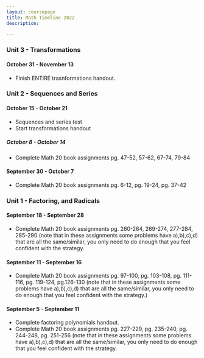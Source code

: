 ```yaml
---
layout: coursepage
title: Math Timeline 2022
description: 

--- 
```


### Unit 3 - Transformations 
#### October 31 - November 13
* Finish ENTIRE trasnformations handout. 

### Unit 2 - Sequences and Series
#### October 15 - October 21
* Sequences and series test
* Start transformations handout 

##### October 8 - October 14
* Complete Math 20 book assignments pg. 47-52, 57-62, 67-74, 79-84

#### September 30 - October 7
* Complete Math 20 book assignments pg. 6-12, pg. 19-24, pg. 37-42 

### Unit 1 - Factoring, and Radicals 
#### September 18 - September 28 
* Complete Math 20 book assignments pg. 260-264, 269-274, 277-284, 285-290 (note that in these assignments some problems have a),b),c),d) that are all the same/similar, you only need to do enough that you feel confident with the strategy. 

#### September 11 - September 16  
* Complete Math 20 book assignments pg. 97-100, pg. 103-108, pg. 111-116, pg. 119-124, pg.126-130 (note that in these assignments some problems have a),b),c),d) that are all the same/similar, you only need to do enough that you feel confident with the strategy.) 

#### September 5 - September 11  
* Complete factoring polynomials handout.  
* Complete Math 20 book assignments pg. 227-229, pg. 235-240, pg. 244-248, pg. 251-256 (note that in these assignments some problems have a),b),c),d) that are all the same/similar, you only need to do enough that you feel confident with the strategy. 


